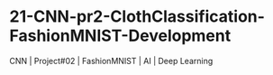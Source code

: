 # 21-CNN-pr2-ClothClassification-FashionMNIST-Development
CNN | Project#02 | FashionMNIST | AI | Deep Learning
